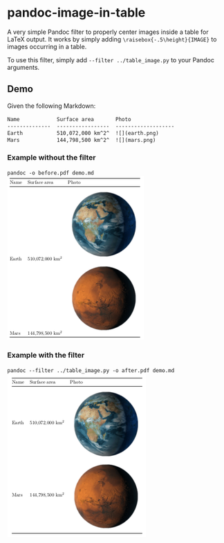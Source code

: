 # pandoc-image-in-table
A very simple Pandoc filter to properly center images inside a table for LaTeX output. It works by simply adding `\raisebox{-.5\height}{IMAGE}` to images occurring in a table.

To use this filter, simply add `--filter ../table_image.py` to your Pandoc arguments.

## Demo

Given the following Markdown:

```
Name            Surface area       Photo
--------------  -----------------  -------------------
Earth           510,072,000 km^2^  ![](earth.png)
Mars            144,798,500 km^2^  ![](mars.png)
```

### Example without the filter

`pandoc -o before.pdf demo.md`
![](demo/before.png)

### Example with the filter

`pandoc --filter ../table_image.py -o after.pdf demo.md`
![](demo/after.png)
